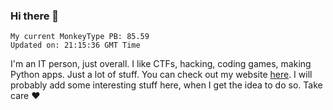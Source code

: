 ### Hi there 👋
<!-- PB START -->
```
My current MonkeyType PB: 85.59
Updated on: 21:15:36 GMT Time
```
<!-- PB END -->
I'm an IT person, just overall. I like CTFs, hacking, coding games, making Python apps. Just a lot of stuff.
You can check out my website [here](https://skill3472.github.io/).
I will probably add some interesting stuff here, when I get the idea to do so. Take care ❤️
